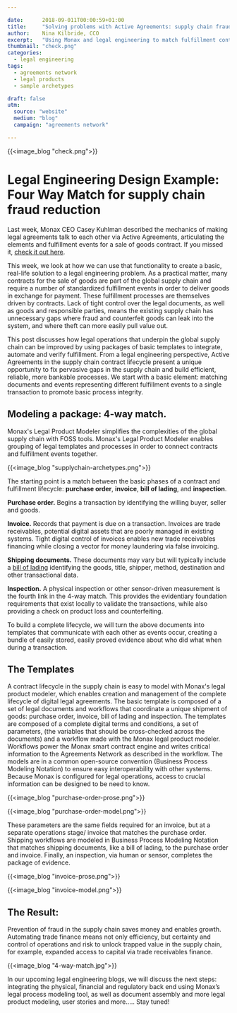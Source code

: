 ```yaml
---

date:      2018-09-011T00:00:59+01:00
title:     "Solving problems with Active Agreements: supply chain fraud."
author:    Nina Kilbride, CCO
excerpt:   "Using Monax and legal engineering to match fulfillment contracts in the supply chain."
thumbnail: "check.png"
categories:
  - legal engineering
tags:
  - agreements network
  - legal products
  - sample archetypes

draft: false
utm:
  source: "website"
  medium: "blog"
  campaign: "agreements network"

---
```


{{<image_blog "check.png">}}

# Legal Engineering Design Example: Four Way Match for supply chain fraud reduction

Last week, Monax CEO Casey Kuhlman described the mechanics of making legal agreements talk to each other via Active Agreements, articulating the elements and fulfillment events for a sale of goods contract. If you missed it, [check it out here](https://monax.io/blog/2018/09/03/example-active-agreement-what-goes-where/).

This week, we look at how we can use that functionality to create a basic, real-life solution to a legal engineering problem. As a practical matter, many contracts for the sale of goods are part of the global supply chain and require a number of standardized fulfillment events in order to deliver goods in exchange for payment. These fulfillment processes are themselves driven by contracts. Lack of tight control over the legal documents, as well as goods and responsible parties, means the existing supply chain has unnecessary gaps where fraud and counterfeit goods can leak into the system, and where theft can more easily pull value out.

This post discusses how legal operations that underpin the global supply chain can be improved by using packages of basic templates to integrate, automate and verify fulfillment. From a legal engineering perspective, Active Agreements in the supply chain contract lifecycle present a unique opportunity to fix pervasive gaps in the supply chain and build efficient, reliable, more bankable processes. We start with a basic element: matching documents and events representing different fulfillment events to a single transaction to promote basic process integrity.

## Modeling a package: 4-way match.

Monax's Legal Product Modeler simplifies the complexities of the global supply chain with FOSS tools. Monax's Legal Product Modeler enables grouping of legal templates and processes in order to connect contracts and fulfillment events together.

{{<image_blog "supplychain-archetypes.png">}}

The starting point is a match between the basic phases of a contract and fulfillment lifecycle: **purchase order**, **invoice**, **bill of lading**, and **inspection**.

**Purchase order.** Begins a transaction by identifying the willing buyer, seller and goods.

**Invoice.** Records that payment is due on a transaction. Invoices are trade receivables, potential digital assets that are poorly managed in existing systems. Tight digital control of invoices enables new trade receivables financing while closing a vector for money laundering via false invoicing.

**Shipping documents.** These documents may vary but will typically include a [bill of lading](https://en.wikipedia.org/wiki/Bill_of_lading) identifying the goods, title, shipper, method, destination and other transactional data.

**Inspection.** A physical inspection or other sensor-driven measurement is the fourth link in the 4-way match. This provides the evidentiary foundation requirements that exist locally to validate the transactions, while also providing a check on product loss and counterfeiting.

To build a complete lifecycle, we will turn the above documents into templates that communicate with each other as events occur, creating a bundle of easily stored, easily proved evidence about who did what when during a transaction.

## The Templates

A contract lifecycle in the supply chain is easy to model with Monax's legal product modeler, which enables creation and management of the complete lifecycle of digital legal agreements. The basic template is composed of a set of legal documents and workflows that coordinate a unique shipment of goods: purchase order, invoice, bill of lading and inspection. The templates are composed of a complete digital terms and conditions, a set of parameters, (the variables that should be cross-checked across the documents) and a workflow made with the Monax legal product modeler. Workflows power the Monax smart contract engine and writes critical information to the Agreements Network as described in the workflow. The models are in a common open-source convention (Business Process Modeling Notation) to ensure easy interoperability with other systems.  Because Monax is configured for legal operations, access to crucial information can be designed to be need to know.

{{<image_blog "purchase-order-prose.png">}}

{{<image_blog "purchase-order-model.png">}}

These parameters are the same fields required for an invoice, but at a separate operations stage/ invoice that matches the purchase order. Shipping workflows are modeled in Business Process Modeling Notation that matches shipping documents, like a bill of lading, to the purchase order and invoice. Finally, an inspection, via human or sensor, completes the package of evidence.

{{<image_blog "invoice-prose.png">}}

{{<image_blog "invoice-model.png">}}

## The Result:

Prevention of fraud in the supply chain saves money and enables growth. Automating trade finance means not only efficiency, but certainty and control of operations and risk to unlock trapped value in the supply chain, for example, expanded access to capital via trade receivables finance.

{{<image_blog "4-way-match.jpg">}}

In our upcoming legal engineering blogs, we will discuss the next steps: integrating the physical, financial and regulatory back end using Monax’s legal process modeling tool, as well as document assembly and more legal product modeling, user stories and more..... Stay tuned!
